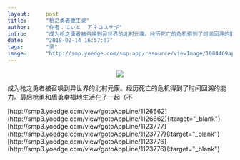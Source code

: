 ```yaml
---
layout:     post
title:      "枪之勇者重生录"
author:     "作者：にぃと  アネコユサギ"
intro:      "成为枪之勇者被召唤到异世界的北村元康。经历死亡的危机得到了时间回溯的能力。最后枪勇和盾勇幸福地生活在了一起（不"
date:       "2018-02-14 16:57:07"
tags:       "录"
image:      "http://smp.yoedge.com/smp-app/resource/viewImage/1004469appline.png"
---
```

<div style="text-align: center">
<p><img src="http://smp.yoedge.com/smp-app/resource/viewImage/1004469appline.png"/></p>
</div>
<p class="post-meta">
<span>成为枪之勇者被召唤到异世界的北村元康。经历死亡的危机得到了时间回溯的能力。最后枪勇和盾勇幸福地生活在了一起（不</span>
</p>
[http://smp3.yoedge.com/view/gotoAppLine/1126662](http://smp3.yoedge.com/view/gotoAppLine/1126662){:target="_blank"}
[http://smp3.yoedge.com/view/gotoAppLine/1123777](http://smp3.yoedge.com/view/gotoAppLine/1123777){:target="_blank"}
[http://smp3.yoedge.com/view/gotoAppLine/1123776](http://smp3.yoedge.com/view/gotoAppLine/1123776){:target="_blank"}


